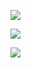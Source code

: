 ![](https://github-readme-stats.vercel.app/api?username=priscillascu&theme=dark)

![](https://img.shields.io/badge/Linux-Ubuntu-FFFF&logo=https://simpleicons.org/icons/linux.svg)

![](https://img.shields.io/badge/-Nintendo%20Switch-e60012?style=flat-square&logo=nintendo%20switch&logoColor=ffffff)
<!--
**priscillascu/priscillascu** is a ✨ _special_ ✨ repository because its `README.md` (this file) appears on your GitHub profile.

Here are some ideas to get you started:

- 🔭 I’m currently working on ...
- 🌱 I’m currently learning ...
- 👯 I’m looking to collaborate on ...
- 🤔 I’m looking for help with ...
- 💬 Ask me about ...
- 📫 How to reach me: ...
- 😄 Pronouns: ...
- ⚡ Fun fact: ...
-->
